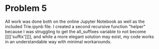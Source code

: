 # Problem 5

All work was done both on the online Jupyter Notebook as well as the included Trie.ipynb file. I created a second recursive function "helper" because I was struggling to get the all_suffixes variable to not become [[[['suffix']]]], and while a more elegant solution may exist, my code works in an understandable way with minimal workarounds.